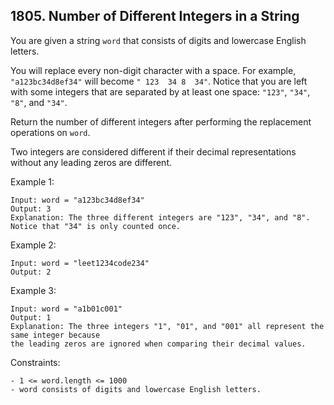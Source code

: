 ## 1805. Number of Different Integers in a String

You are given a string `word` that consists of digits and lowercase English letters.

You will replace every non-digit character with a space. For example, `"a123bc34d8ef34"` will become `" 123  34 8  34"`. Notice that you are left with some integers that are separated by at least one space: `"123"`, `"34"`, `"8"`, and `"34"`.

Return the number of different integers after performing the replacement operations on `word`.

Two integers are considered different if their decimal representations without any leading zeros are different.

Example 1:

```
Input: word = "a123bc34d8ef34"
Output: 3
Explanation: The three different integers are "123", "34", and "8". Notice that "34" is only counted once.
```

Example 2:

```
Input: word = "leet1234code234"
Output: 2
```

Example 3:

```
Input: word = "a1b01c001"
Output: 1
Explanation: The three integers "1", "01", and "001" all represent the same integer because
the leading zeros are ignored when comparing their decimal values.
```

Constraints:

```
- 1 <= word.length <= 1000
- word consists of digits and lowercase English letters.
```

